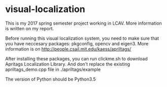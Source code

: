 # visual-localization

This is my 2017 spring semester project working in LCAV.
More information is written on my report.

Before running this visual localization system, you need to make sure that you have neccesary packages: pkgconfig, opencv and eigen3.
More information is on http://people.csail.mit.edu/kaess/apriltags/

After installing these packages, you can run clickme.sh to download Apritags Localization Library.
And don't replace the existing apriltags_demo.cpp file in ./apriltags/example

The version of Python should be Python3.5